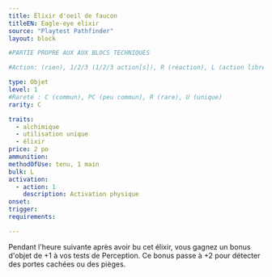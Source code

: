 ```yaml
---
title: Élixir d'oeil de faucon
titleEN: Eagle-eye elixir
source: "Playtest Pathfinder"
layout: block

#PARTIE PROPRE AUX AUX BLOCS TECHNIQUES

#Action: (rien), 1/2/3 (1/2/3 action[s]), R (réaction), L (action libre)

type: Objet
level: 1
#Rareté : C (commun), PC (peu commun), R (rare), U (unique)
rarity: C

traits:
  - alchimique
  - utilisation unique
  - élixir
price: 2 po
ammunition:
methodOfUse: tenu, 1 main
bulk: L
activation: 
  - action: 1
    description: Activation physique
onset: 
trigger:
requirements:

---
```


Pendant l'heure suivante après avoir bu cet élixir, vous gagnez un bonus d'objet de +1 à vos tests de Perception. Ce bonus passe à +2 pour détecter des portes cachées ou des pièges.
